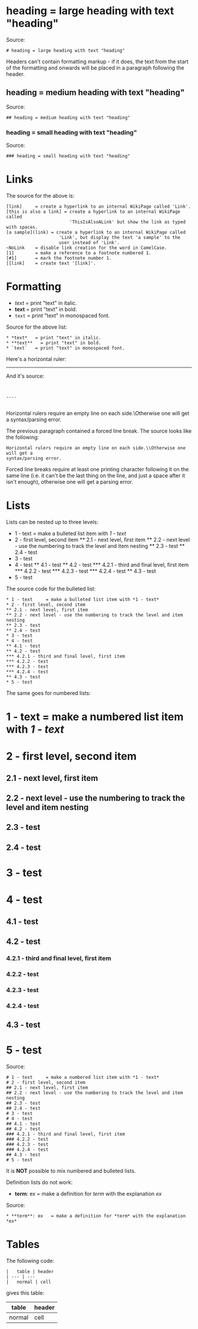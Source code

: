 # heading = large heading with text "heading"


Source:
```
# heading = large heading with text "heading"
```


Headers can't contain formatting markup - if it
does, the text from the start of the formatting and onwards will be placed in a
paragraph following the header.


## heading = medium heading with text "heading"


Source:
```
## heading = medium heading with text "heading"
```


### heading = small heading with text "heading"


Source:
```
### heading = small heading with text "heading"
```


# Links


The source for the above is:


```
[link]     = create a hyperlink to an internal WikiPage called 'Link'.
[this is also a link] = create a hyperlink to an internal WikiPage called 
                        'ThisIsAlsoALink' but show the link as typed with spaces.
[a sample](link) = create a hyperlink to an internal WikiPage called
                    'Link', but display the text 'a sample' to the
                    user instead of 'Link'.
~NoLink    = disable link creation for the word in CamelCase.
[1]        = make a reference to a footnote numbered 1.
[#1]       = mark the footnote number 1.
[[link]    = create text '[link]'.
```


# Formatting


* *text*   = print "text" in italic.
* **text**   = print "text" in bold.
* `text`   = print "text" in monospaced font.


Source for the above list:
```
* *text*   = print "text" in italic.
* **text**   = print "text" in bold.
* `text`   = print "text" in monospaced font.
```


Here's a horizontal ruler:


----


And it's source:
```


----


```


Horizontal rulers require an empty line on each side.\\Otherwise one will get a
syntax/parsing error.


The previous paragraph contained a forced line break. The source looks like the
following:


```
Horizontal rulers require an empty line on each side.\\Otherwise one will get a
syntax/parsing error.
```


Forced line breaks require at least one printing character following it on the
same line (i.e. it can't be the last thing on the line, and just a space after it
isn't enough), otherwise one will get a parsing error.


# Lists


Lists can be nested up to three levels:


* 1 - text     = make a bulleted list item with *1 - text*
* 2 - first level, second item
** 2.1 - next level, first item
** 2.2 - next level - use the numbering to track the level and item nesting
** 2.3 - test
** 2.4 - test
* 3 - test
* 4 - test
** 4.1 - test
** 4.2 - test
*** 4.2.1 - third and final level, first item
*** 4.2.2 - test
*** 4.2.3 - test
*** 4.2.4 - test
** 4.3 - test
* 5 - test


The source code for the bulleted list:


```
* 1 - text     = make a bulleted list item with *1 - text*
* 2 - first level, second item
** 2.1 - next level, first item
** 2.2 - next level - use the numbering to track the level and item nesting
** 2.3 - test
** 2.4 - test
* 3 - test
* 4 - test
** 4.1 - test
** 4.2 - test
*** 4.2.1 - third and final level, first item
*** 4.2.2 - test
*** 4.2.3 - test
*** 4.2.4 - test
** 4.3 - test
* 5 - test
```


The same goes for numbered lists:
# 1 - text     = make a numbered list item with *1 - text*
# 2 - first level, second item
## 2.1 - next level, first item
## 2.2 - next level - use the numbering to track the level and item nesting
## 2.3 - test
## 2.4 - test
# 3 - test
# 4 - test
## 4.1 - test
## 4.2 - test
### 4.2.1 - third and final level, first item
### 4.2.2 - test
### 4.2.3 - test
### 4.2.4 - test
## 4.3 - test
# 5 - test


Source:
```
# 1 - text     = make a numbered list item with *1 - text*
# 2 - first level, second item
## 2.1 - next level, first item
## 2.2 - next level - use the numbering to track the level and item nesting
## 2.3 - test
## 2.4 - test
# 3 - test
# 4 - test
## 4.1 - test
## 4.2 - test
### 4.2.1 - third and final level, first item
### 4.2.2 - test
### 4.2.3 - test
### 4.2.4 - test
## 4.3 - test
# 5 - test
```


It is **NOT** possible to mix numbered and bulleted lists.


Definition lists do not work:


* **term**: ex   = make a definition for *term* with the explanation *ex*


Source:
```
* **term**: ex   = make a definition for *term* with the explanation *ex*
```


# Tables


The following code:


```
|   table | header
| --- | --- 
|   normal | cell
```


gives this table:


|   table | header
| --- | --- 
|   normal | cell
